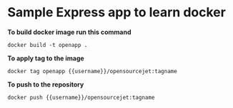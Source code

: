 # Sample Express app to learn docker

**To build docker image run this command**
```
docker build -t openapp .
```

**To apply tag to the image**
```
docker tag openapp {{username}}/opensourcejet:tagname
```

**To push to the repository**
```
docker push {{username}}/opensourcejet:tagname
```
